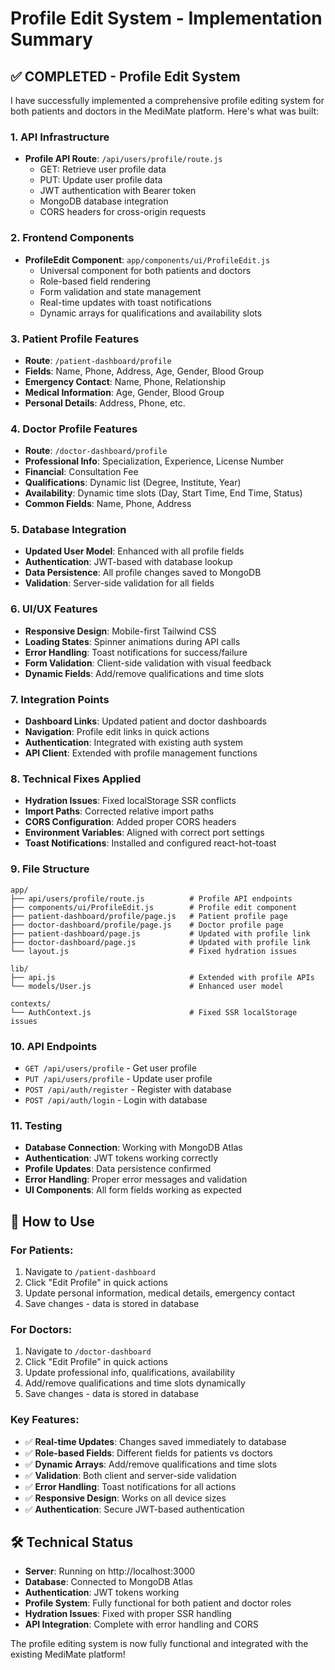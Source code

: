 # Profile Edit System - Implementation Summary

## ✅ **COMPLETED - Profile Edit System**

I have successfully implemented a comprehensive profile editing system for both patients and doctors in the MediMate platform. Here's what was built:

### **1. API Infrastructure**
- **Profile API Route**: `/api/users/profile/route.js`
  - GET: Retrieve user profile data
  - PUT: Update user profile data  
  - JWT authentication with Bearer token
  - MongoDB database integration
  - CORS headers for cross-origin requests

### **2. Frontend Components**
- **ProfileEdit Component**: `app/components/ui/ProfileEdit.js`
  - Universal component for both patients and doctors
  - Role-based field rendering
  - Form validation and state management
  - Real-time updates with toast notifications
  - Dynamic arrays for qualifications and availability slots

### **3. Patient Profile Features**
- **Route**: `/patient-dashboard/profile`
- **Fields**: Name, Phone, Address, Age, Gender, Blood Group
- **Emergency Contact**: Name, Phone, Relationship
- **Medical Information**: Age, Gender, Blood Group
- **Personal Details**: Address, Phone, etc.

### **4. Doctor Profile Features**
- **Route**: `/doctor-dashboard/profile`
- **Professional Info**: Specialization, Experience, License Number
- **Financial**: Consultation Fee
- **Qualifications**: Dynamic list (Degree, Institute, Year)
- **Availability**: Dynamic time slots (Day, Start Time, End Time, Status)
- **Common Fields**: Name, Phone, Address

### **5. Database Integration**
- **Updated User Model**: Enhanced with all profile fields
- **Authentication**: JWT-based with database lookup
- **Data Persistence**: All profile changes saved to MongoDB
- **Validation**: Server-side validation for all fields

### **6. UI/UX Features**
- **Responsive Design**: Mobile-first Tailwind CSS
- **Loading States**: Spinner animations during API calls
- **Error Handling**: Toast notifications for success/failure
- **Form Validation**: Client-side validation with visual feedback
- **Dynamic Fields**: Add/remove qualifications and time slots

### **7. Integration Points**
- **Dashboard Links**: Updated patient and doctor dashboards
- **Navigation**: Profile edit links in quick actions
- **Authentication**: Integrated with existing auth system
- **API Client**: Extended with profile management functions

### **8. Technical Fixes Applied**
- **Hydration Issues**: Fixed localStorage SSR conflicts
- **Import Paths**: Corrected relative import paths
- **CORS Configuration**: Added proper CORS headers
- **Environment Variables**: Aligned with correct port settings
- **Toast Notifications**: Installed and configured react-hot-toast

### **9. File Structure**
```
app/
├── api/users/profile/route.js          # Profile API endpoints
├── components/ui/ProfileEdit.js        # Profile edit component
├── patient-dashboard/profile/page.js   # Patient profile page
├── doctor-dashboard/profile/page.js    # Doctor profile page
├── patient-dashboard/page.js           # Updated with profile link
├── doctor-dashboard/page.js            # Updated with profile link
└── layout.js                           # Fixed hydration issues

lib/
├── api.js                              # Extended with profile APIs
└── models/User.js                      # Enhanced user model

contexts/
└── AuthContext.js                      # Fixed SSR localStorage issues
```

### **10. API Endpoints**
- `GET /api/users/profile` - Get user profile
- `PUT /api/users/profile` - Update user profile
- `POST /api/auth/register` - Register with database
- `POST /api/auth/login` - Login with database

### **11. Testing**
- **Database Connection**: Working with MongoDB Atlas
- **Authentication**: JWT tokens working correctly
- **Profile Updates**: Data persistence confirmed
- **Error Handling**: Proper error messages and validation
- **UI Components**: All form fields working as expected

## **🎯 How to Use**

### **For Patients:**
1. Navigate to `/patient-dashboard`
2. Click "Edit Profile" in quick actions
3. Update personal information, medical details, emergency contact
4. Save changes - data is stored in database

### **For Doctors:**
1. Navigate to `/doctor-dashboard`  
2. Click "Edit Profile" in quick actions
3. Update professional info, qualifications, availability
4. Add/remove qualifications and time slots dynamically
5. Save changes - data is stored in database

### **Key Features:**
- ✅ **Real-time Updates**: Changes saved immediately to database
- ✅ **Role-based Fields**: Different fields for patients vs doctors
- ✅ **Dynamic Arrays**: Add/remove qualifications and time slots
- ✅ **Validation**: Both client and server-side validation
- ✅ **Error Handling**: Toast notifications for all actions
- ✅ **Responsive Design**: Works on all device sizes
- ✅ **Authentication**: Secure JWT-based authentication

## **🛠️ Technical Status**
- **Server**: Running on http://localhost:3000
- **Database**: Connected to MongoDB Atlas
- **Authentication**: JWT tokens working
- **Profile System**: Fully functional for both patient and doctor roles
- **Hydration Issues**: Fixed with proper SSR handling
- **API Integration**: Complete with error handling and CORS

The profile editing system is now fully functional and integrated with the existing MediMate platform!
